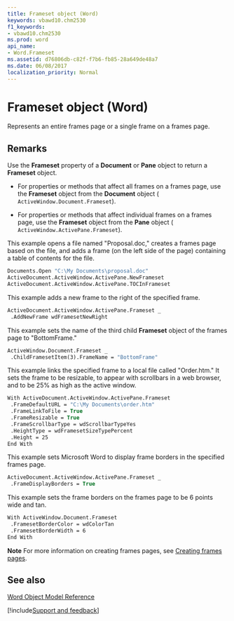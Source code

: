 ```yaml
---
title: Frameset object (Word)
keywords: vbawd10.chm2530
f1_keywords:
- vbawd10.chm2530
ms.prod: word
api_name:
- Word.Frameset
ms.assetid: d76806db-c82f-f7b6-fb85-28a649de48a7
ms.date: 06/08/2017
localization_priority: Normal
---
```



# Frameset object (Word)

Represents an entire frames page or a single frame on a frames page.


## Remarks

Use the  **Frameset** property of a **Document** or **Pane** object to return a **Frameset** object.


-  For properties or methods that affect all frames on a frames page, use the **Frameset** object from the **Document** object ( `ActiveWindow.Document.Frameset`).
    
- For properties or methods that affect individual frames on a frames page, use the  **Frameset** object from the **Pane** object ( `ActiveWindow.ActivePane.Frameset`).
    
This example opens a file named "Proposal.doc," creates a frames page based on the file, and adds a frame (on the left side of the page) containing a table of contents for the file.




```vb
Documents.Open "C:\My Documents\proposal.doc" 
ActiveDocument.ActiveWindow.ActivePane.NewFrameset 
ActiveDocument.ActiveWindow.ActivePane.TOCInFrameset
```

This example adds a new frame to the right of the specified frame.




```vb
ActiveDocument.ActiveWindow.ActivePane.Frameset _ 
 .AddNewFrame wdFramesetNewRight
```

This example sets the name of the third child  **Frameset** object of the frames page to "BottomFrame."




```vb
ActiveWindow.Document.Frameset _ 
 .ChildFramesetItem(3).FrameName = "BottomFrame"
```

This example links the specified frame to a local file called "Order.htm." It sets the frame to be resizable, to appear with scrollbars in a web browser, and to be 25% as high as the active window.




```vb
With ActiveDocument.ActiveWindow.ActivePane.Frameset 
 .FrameDefaultURL = "C:\My Documents\order.htm" 
 .FrameLinkToFile = True 
 .FrameResizable = True 
 .FrameScrollbarType = wdScrollbarTypeYes 
 .HeightType = wdFramesetSizeTypePercent 
 .Height = 25 
End With
```

This example sets Microsoft Word to display frame borders in the specified frames page.




```vb
ActiveDocument.ActiveWindow.ActivePane.Frameset _ 
 .FrameDisplayBorders = True
```

This example sets the frame borders on the frames page to be 6 points wide and tan.




```vb
With ActiveWindow.Document.Frameset 
 .FramesetBorderColor = wdColorTan 
 .FramesetBorderWidth = 6 
End With
```


 **Note**  For more information on creating frames pages, see [Creating frames pages](../word/Concepts/Customizing-Word/creating-frames-pages.md).


## See also


[Word Object Model Reference](overview/Word/object-model.md)

[!include[Support and feedback](~/includes/feedback-boilerplate.md)]